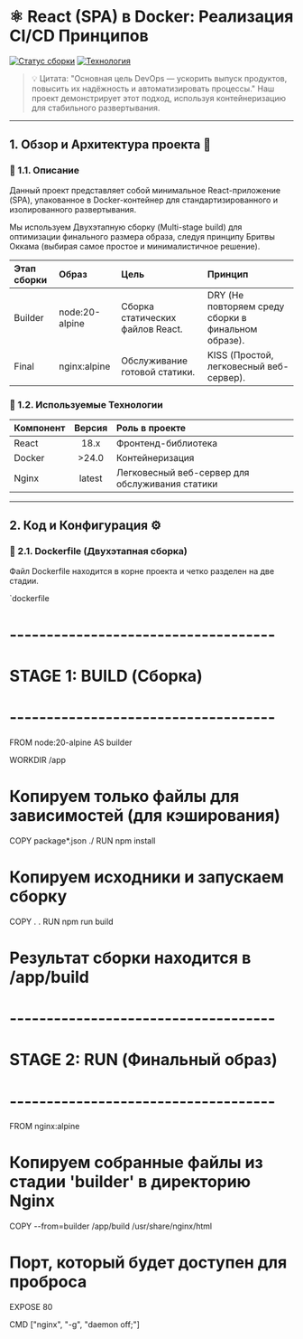 # ⚛️ React (SPA) в Docker: Реализация CI/CD Принципов

[![Статус сборки](https://img.shields.io/badge/Status-Ready_to_Deploy-green.svg)](README.md)
[![Технология](https://img.shields.io/badge/Tech-React_%7C_Docker_%7C_Nginx-blue.svg)](README.md)

> 💡 Цитата: "Основная цель DevOps — ускорить выпуск продуктов, повысить их надёжность и автоматизировать процессы."
> Наш проект демонстрирует этот подход, используя контейнеризацию для стабильного развертывания.

---

## 1. Обзор и Архитектура проекта 🐳

### 📝 1.1. Описание

Данный проект представляет собой минимальное React-приложение (SPA), упакованное в Docker-контейнер для стандартизированного и изолированного развертывания.

Мы используем Двухэтапную сборку (Multi-stage build) для оптимизации финального размера образа, следуя принципу Бритвы Оккама (выбирая самое простое и минималистичное решение).

| Этап сборки | Образ | Цель | Принцип |
| :---------- | :---- | :--- | :------ |
| Builder | node:20-alpine | Сборка статических файлов React. | DRY (Не повторяем среду сборки в финальном образе). |
| Final | nginx:alpine | Обслуживание готовой статики. | KISS (Простой, легковесный веб-сервер). |

### 🚀 1.2. Используемые Технологии

| Компонент | Версия | Роль в проекте |
| :--------- | :----: | :--------- |
| React | 18.x   | Фронтенд-библиотека |
| Docker | >24.0  | Контейнеризация |
| Nginx | latest | Легковесный веб-сервер для обслуживания статики |

---

## 2. Код и Конфигурация ⚙️

### 🧱 2.1. Dockerfile (Двухэтапная сборка)

Файл Dockerfile находится в корне проекта и четко разделен на две стадии.

`dockerfile
# ------------------------------------
# STAGE 1: BUILD (Сборка)
# ------------------------------------
FROM node:20-alpine AS builder

WORKDIR /app
# Копируем только файлы для зависимостей (для кэширования)
COPY package*.json ./
RUN npm install 

# Копируем исходники и запускаем сборку
COPY . .
RUN npm run build
# Результат сборки находится в /app/build

# ------------------------------------
# STAGE 2: RUN (Финальный образ)
# ------------------------------------
FROM nginx:alpine

# Копируем собранные файлы из стадии 'builder' в директорию Nginx
COPY --from=builder /app/build /usr/share/nginx/html

# Порт, который будет доступен для проброса
EXPOSE 80

CMD ["nginx", "-g", "daemon off;"]
